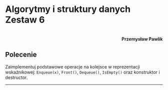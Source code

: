 # **Algorytmy i struktury danych** <br/> **Zestaw 6**
<br>
<div style="text-align: right"><b>Przemysław Pawlik</b></div>

## **Polecenie**
Zaimplementuj podstawowe operacje na kolejsce w reprezentacji wskaźnikowej: `Enqueue(x)`, `Front()`, `Dequeue()`, `IsEmpty()` oraz konstruktor i destructor. 
    
----------
<br>

